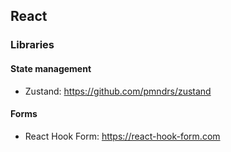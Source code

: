 ## React

### Libraries

#### State management

* Zustand: https://github.com/pmndrs/zustand

#### Forms

* React Hook Form: https://react-hook-form.com
